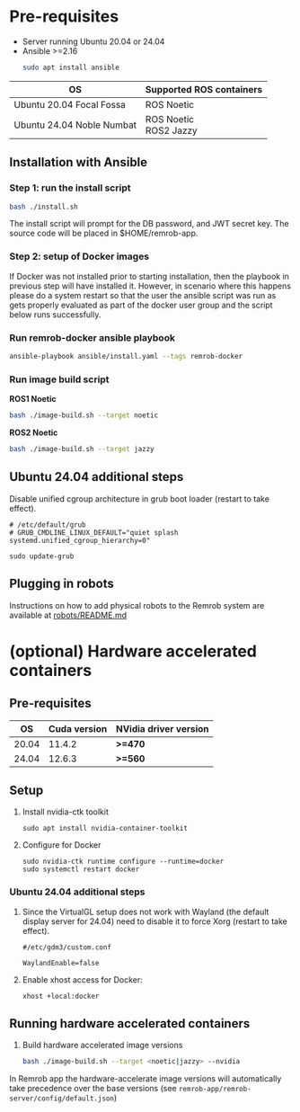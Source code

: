 # Pre-requisites

- Server running Ubuntu 20.04 or 24.04
- Ansible >=2.16
    ```bash
    sudo apt install ansible
    ```

| OS  | Supported ROS containers |
|---|---|
| Ubuntu 20.04 Focal Fossa  | ROS Noetic  |
| Ubuntu 24.04 Noble Numbat  | ROS Noetic<br>ROS2 Jazzy   |

## Installation with Ansible

### Step 1: run the install script

```bash
bash ./install.sh
```

The install script will prompt for the DB password, and JWT secret key.
The source code will be placed in $HOME/remrob-app.

### Step 2: setup of Docker images

If Docker was not installed prior to starting installation, then the playbook in previous step will have installed it.
However, in scenario where this happens please do a system restart so that the user the ansible script was run as gets properly evaluated as part of the docker user group and the script below runs successfully.

### Run remrob-docker ansible playbook

```bash
ansible-playbook ansible/install.yaml --tags remrob-docker
```

### Run image build script

**ROS1 Noetic**
```bash
bash ./image-build.sh --target noetic
```

**ROS2 Noetic**
```bash
bash ./image-build.sh --target jazzy
```

## Ubuntu 24.04 additional steps

Disable unified cgroup architecture in grub boot loader (restart to take effect).
```
# /etc/default/grub
# GRUB_CMDLINE_LINUX_DEFAULT="quiet splash systemd.unified_cgroup_hierarchy=0"

sudo update-grub
```

## Plugging in robots

Instructions on how to add physical robots to the Remrob system are available at [robots/README.md](./robots/README.md)

# (optional) Hardware accelerated containers

## Pre-requisites

| OS  |  Cuda version  | NVidia driver version  |
|---|---|---|
| 20.04  | 11.4.2  | **>=470** |
| 24.04  | 12.6.3  | **>=560** |

## Setup

1. Install nvidia-ctk toolkit

    ```
    sudo apt install nvidia-container-toolkit
    ```

2. Configure for Docker

    ```
    sudo nvidia-ctk runtime configure --runtime=docker
    sudo systemctl restart docker
    ```

### Ubuntu 24.04 additional steps

1. Since the VirtualGL setup does not work with Wayland (the default display server for 24.04) need to disable it to force Xorg (restart to take effect).

    ```
    #/etc/gdm3/custom.conf

    WaylandEnable=false
    ```

2. Enable xhost access for Docker:

    ```
    xhost +local:docker
    ```

## Running hardware accelerated containers

1. Build hardware accelerated image versions

    ```bash
    bash ./image-build.sh --target <noetic|jazzy> --nvidia
    ```

In Remrob app the hardware-accelerate image versions will automatically take precedence over the base versions (see `remrob-app/remrob-server/config/default.json`)